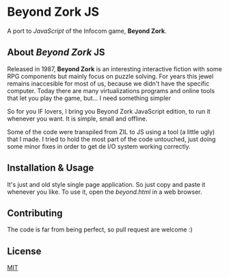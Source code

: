# Beyond Zork JS
A port to *JavaScript* of the Infocom game, **Beyond Zork**.

## About *Beyond Zork* JS
Released in 1987, **Beyond Zork** is an interesting interactive fiction with some RPG components but mainly focus on puzzle solving.
For years this jewel remains inaccesible for most of us, because we didn't have the specific computer.
Today there are many virtualizations programs and online tools that let you play the game, but... I need something simpler

So for you IF lovers, I bring you Beyond Zork JavaScript edition, to run it whenever you want. It is simple, small and offline.

Some of the code were transpiled from ZIL to JS using a tool (a little ugly) that I made.
I tried to hold the most part of the code untouched, just doing some minor fixes in order to get de I/O system working correctly.

## Installation & Usage
It's just and old style single page application.
So just copy and paste it whenever you like.
To use it, open the *beyond.html* in a web browser.

## Contributing
The code is far from being perfect, so pull request are welcome :)

## License
[MIT](https://choosealicense.com/licenses/mit/)
